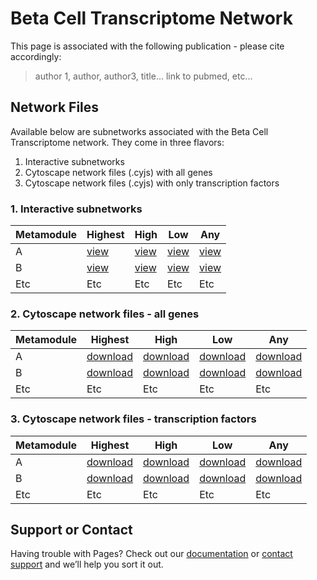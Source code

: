 # Beta Cell Transcriptome Network



This page is associated with the following publication - please cite accordingly:

> author 1, author, author3, title... link to pubmed, etc...

## Network Files

Available below are subnetworks associated with the Beta Cell Transcriptome network. They come in three flavors:

1. Interactive subnetworks
2. Cytoscape network files (.cyjs) with all genes
3. Cytoscape network files (.cyjs) with only transcription factors

### 1. Interactive subnetworks

| Metamodule | Highest | High | Low | Any |
| --- | --- |  --- |  --- |  --- |
| A | [view](view/1/index.html) | [view](view/1/index.html) | [view](view/1/index.html) | [view](view/1/index.html) |
| B | [view](view/1/index.html) | [view](view/1/index.html) | [view](view/1/index.html) | [view](view/1/index.html) |
| Etc | Etc |  Etc| Etc | Etc |

### 2. Cytoscape network files - all genes

| Metamodule | Highest | High | Low | Any |
| --- | --- |  --- |  --- |  --- |
| A | [download](cyjs/metamodule-A_filterlevel-highest.zip) | [download](cyjs/metamodule-A_filterlevel-high.zip) | [download](cyjs/metamodule-A_filterlevel-low.zip) | [download](cyjs/metamodule-A_filterlevel-any.zip) |
| B | [download](cyjs/metamodule-B_filterlevel-highest.zip) | [download](cyjs/metamodule-B_filterlevel-high.zip) | [download](cyjs/metamodule-B_filterlevel-low.zip) | [download](cyjs/metamodule-B_filterlevel-any.zip) |
| Etc | Etc |  Etc| Etc | Etc |

### 3. Cytoscape network files - transcription factors
| Metamodule | Highest | High | Low | Any |
| --- | --- |  --- |  --- |  --- |
| A | [download](cyjs/metamodule-A_filterlevel-highest_tfOnly.zip) | [download](cyjs/metamodule-A_filterlevel-high_tfOnly.zip) | [download](cyjs/metamodule-A_filterlevel-low_tfOnly.zip) | [download](cyjs/metamodule-A_filterlevel-any_tfOnly.zip) |
| B | [download](cyjs/metamodule-B_filterlevel-highest_tfOnly.zip) | [download](cyjs/metamodule-B_filterlevel-high_tfOnly.zip) | [download](cyjs/metamodule-B_filterlevel-low_tfOnly.zip) | [download](cyjs/metamodule-B_filterlevel-any_tfOnly.zip) |
| Etc | Etc |  Etc| Etc | Etc |


## Support or Contact

Having trouble with Pages? Check out our [documentation](https://help.github.com/categories/github-pages-basics/) or [contact support](https://github.com/contact) and we’ll help you sort it out.
